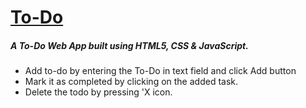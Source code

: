 # [To-Do](https://mytodov1.netlify.app/)

##### A To-Do Web App built using HTML5, CSS & JavaScript. 

- Add to-do by entering the To-Do in text field and click Add button
- Mark it as completed by clicking on the added task.
- Delete the todo by pressing 'X icon.
